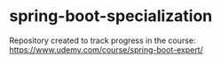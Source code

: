 # spring-boot-specialization
Repository created to track progress in the course: https://www.udemy.com/course/spring-boot-expert/
